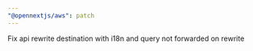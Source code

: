 ```yaml
---
"@opennextjs/aws": patch
---
```


Fix api rewrite destination with i18n and query not forwarded on rewrite
